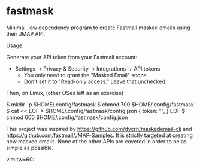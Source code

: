 # fastmask

Minimal, low dependency program to create Fastmail masked
emails using their JMAP API.

Usage:

Generate your API token from your Fastmail account:
* Settings -> Privacy & Security -> Integrations -> API
  tokens
  * You only need to grant the "Masked Email" scope.
  * Don't set it to "Read-only access." Leave that
    unchecked.

Then, on Linux, (other OSes left as an exercise)

$ mkdir -p $HOME/.config/fastmask
$ chmod 700 $HOME/.config/fastmask
$ cat << EOF > $HOME/.config/fastmask/config.json
{
  token: "<your fastmail API token>",
}
EOF
$ chmod 600 $HOME/.config/fastmask/config.json

This project was inspired by
https://github.com/dvcrn/maskedemail-cli and
https://github.com/fastmail/JMAP-Samples. It is strictly
targeted at creating new masked emails. None of the other
APIs are covered in order to be as simple as possible.

vim:tw=60:
